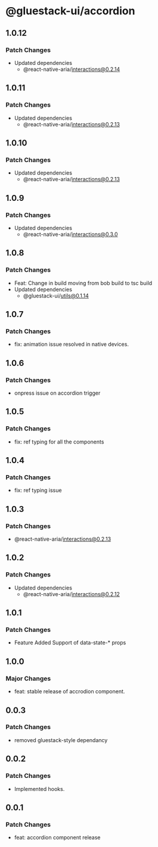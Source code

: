 # @gluestack-ui/accordion

## 1.0.12

### Patch Changes

- Updated dependencies
  - @react-native-aria/interactions@0.2.14

## 1.0.11

### Patch Changes

- Updated dependencies
  - @react-native-aria/interactions@0.2.13

## 1.0.10

### Patch Changes

- Updated dependencies
  - @react-native-aria/interactions@0.2.13

## 1.0.9

### Patch Changes

- Updated dependencies
  - @react-native-aria/interactions@0.3.0

## 1.0.8

### Patch Changes

- Feat: Change in build moving from bob build to tsc build
- Updated dependencies
  - @gluestack-ui/utils@0.1.14

## 1.0.7

### Patch Changes

- fix: animation issue resolved in native devices.

## 1.0.6

### Patch Changes

- onpress issue on accordion trigger

## 1.0.5

### Patch Changes

- fix: ref typing for all the components

## 1.0.4

### Patch Changes

- fix: ref typing issue

## 1.0.3

### Patch Changes

- @react-native-aria/interactions@0.2.13

## 1.0.2

### Patch Changes

- Updated dependencies
  - @react-native-aria/interactions@0.2.12

## 1.0.1

### Patch Changes

- Feature
  Added Support of data-state-\* props

## 1.0.0

### Major Changes

- feat: stable release of accrodion component.

## 0.0.3

### Patch Changes

- removed gluestack-style dependancy

## 0.0.2

### Patch Changes

- Implemented hooks.

## 0.0.1

### Patch Changes

- feat: accordion component release
